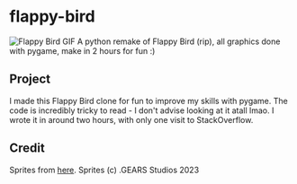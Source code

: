 # flappy-bird
![Flappy Bird GIF](https://media.tenor.com/WuaZ4G33BBoAAAAC/flappy-bird-flying.gif)
A python remake of Flappy Bird (rip), all graphics done with pygame, make in 2 hours for fun :)

## Project
I made this Flappy Bird clone for fun to improve my skills with pygame. The code is incredibly tricky to read - I don't advise looking at it atall lmao. I wrote it in around two hours, with only one visit to StackOverflow.

## Credit
Sprites from [here](https://www.spriters-resource.com/mobile/flappybird/sheet/59537/).
Sprites (c) .GEARS Studios 2023
